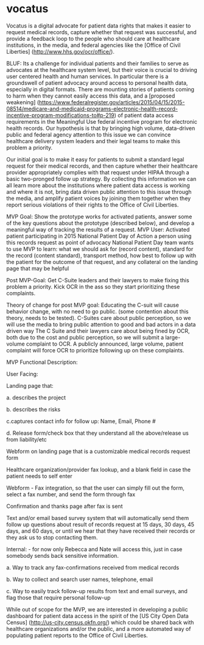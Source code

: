 # vocatus
Vocatus is a digital advocate for patient data rights that makes it easier to request medical records, capture whether that request was successful, and provide a feedback loop to the people who should care at healthcare institutions, in the media, and federal agencies like the [Office of Civil Liberties] (http://www.hhs.gov/ocr/office/). 

BLUF: Its a challenge for individual patients and their families to serve as advocates at the healthcare system level, but their voice is crucial to driving user centered health and human services. In particular there is a groundswell of patient advocacy around access to personal health data, especially in digital formats. There are mounting stories of patients coming to harm when they cannot easily access this data, and a [proposed weakening] (https://www.federalregister.gov/articles/2015/04/15/2015-08514/medicare-and-medicaid-programs-electronic-health-record-incentive-program-modifications-to#p-219) of patient data access requirements in the Meaningful Use federal incentive program for electronic health records. Our hypothesis is that by bringing high volume, data-driven public and federal agency attention to this issue we can convince healthcare delivery system leaders and their legal teams to make this problem a priority. 

Our initial goal is to make it easy for patients to submit a standard legal request for their medical records, and then capture whether their healthcare provider appropriately complies with that request under HIPAA through a basic two-pronged follow up strategy. By collecting this information we can all learn more about the institutions where patient data access is working and where it is not, bring data driven public attention to this issue through the media, and amplify patient voices by joining them together when they report serious violations of their rights to the Office of Civil Liberties. 

MVP Goal: 
Show the prototype works for activated patients, answer some of the key questions about the prototype (described below), and develop a meaningful way of tracking the results of a request. 
MVP User: Activated patient participating in 2015 National Patient Day of Action
a person using this records request as point of advocacy
National Patient Day team wants to use MVP to learn: what we should ask for (record content), standard for the record (content standard), transport method, how best to follow up with the patient for the outcome of that request, and any collateral on the landing page that may be helpful

Post MVP-Goal: 
Get C-Suite leaders and their lawyers to make fixing this problem a priority.
Kick OCR in the ass so they start prioritizing these complaints. 

Theory of change for post MVP goal:
Educating the C-suit will cause behavior change, with no need to go public. (some contention about this theory, needs to be tested). 
C-Suites care about public perception, so we will use the media to bring public attention to good and bad actors in a data driven way 
The C Suite and their lawyers care about being fined by OCR, both due to the cost and public perception, so we will submit a large-volume complaint to OCR.
A publicly announced, large volume, patient complaint will force OCR to prioritize following up on these complaints. 

MVP Functional Description:

User Facing: 

Landing page that: 

  a. describes the project
  
  b. describes the risks
  
  c.captures contact info for follow up: Name, Email, Phone # 
  
  d. Release form/check box that they understand all the above/release us from liability/etc

Webform on landing page that is a customizable medical records request form

Healthcare organization/provider fax lookup, and a blank field in case the patient needs to self enter

Webform - Fax integration, so that the user can simply fill out the form, select a fax number, and send the form through fax

Confirmation and thanks page after fax is sent

Text and/or email based survey system that will automatically send them follow up questions about result of records request at 15 days, 30 days, 45 days, and 60 days, or until we hear that they have received their records or they ask us to stop contacting them.

Internal: - for now only Rebecca and Nate will access this, just in case somebody sends back sensitive information.

  a. Way to track any fax-confirmations received from medical records
  
  b. Way to collect and search user names, telephone, email 
  
  c. Way to easily track follow-up results from text and email surveys, and flag those that require personal follow-up 


While out of scope for the MVP, we are interested in developing a public dashboard for patient data access in the spirit of the [US City Open Data Census] (http://us-city.census.okfn.org/) which could be shared back with healthcare organizations and/or the public, and a more automated way of populating patient reports to the Office of Civil Liberties. 




